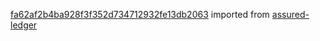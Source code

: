 [fa62af2b4ba928f3f352d734712932fe13db2063](https://github.com/insolar/assured-ledger/commit/fa62af2b4ba928f3f352d734712932fe13db2063) imported from [assured-ledger](https://github.com/insolar/assured-ledger)
